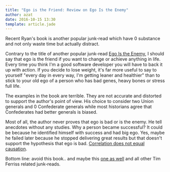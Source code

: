 ```yaml
---
title: "Ego is the Friend: Review on Ego Is the Enemy"
author: azat
date: 2016-10-15 13:30
template: article.jade
---
```



Recent Ryan's book is another popular junk-read which have 0 substance and not only waste time but actually distract.

Contrary to the title of another popular junk-read [Ego Is the Enemy](http://amzn.to/2ecGUmr), I should say that ego is the friend if you want to change or achieve anything in life. Every time you think I'm a good software developer you will have to back it up with action. If you decide to lose weight, it's far more useful to say to yourself "every day in every way, I'm getting leaner and healthier" than to stick to your old ego of a person who has bad genes, heavy bones or stress full life. 

The examples in the book are terrible. They are not accurate and distorted to support the author's point of view. His choice to consider two Union generals and 0 Confederate generals while most historians agree that Confederates had better generals is biased.

Most of all, the author never proves that ego is bad or is the enemy. He tell anecdotes without any studies. Why a person became successful? It could be because he identified himself with success and had big ego. Yes, maybe he failed later because he stopped delivering great results but that doesn't support the hypothesis that ego is bad. [Correlation does not equal causation](https://en.wikipedia.org/wiki/Correlation_does_not_imply_causation).

Bottom line: avoid this book.. and maybe this [one as well](http://amzn.to/2evHobx) and all other Tim Ferriss related junk-reads.